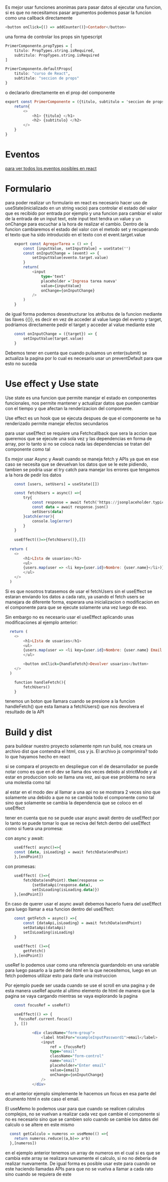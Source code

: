 Es mejor usar funciones anonimas para pasar datos al ejecutar una funcion, si es que no necesitamos pasar argumentos podemos pasar la funcion como una callback directamente

```hs
<button onClick={() => addCounter()}>Contador</button>
```

una forma de controlar los props sin typescript
```hs
PrimerComponente.propTypes = [
    titulo: PropTypes.string.isRequired,
    subtitulo: PropTypes.string.isRequired    
]

PrimerComponente.defaultProps{
    titulo: "curso de React",
    subtitulo: "seccion de props"
}
```

o declararlo directamente en el prop del componente

```hs
export const PrimerComponente = ({titulo, subtitulo = 'seccion de props'}) => {
    return{
        <>
            <h1> {titulo} </h1>
            <h2> {subtitulo} </h2>
        </>
    }
}
```

# Eventos
[para ver todos los eventos posibles en react](https://es.legacy.reactjs.org/docs/events.html)


# Formulario

para poder realizar un formulario en react es necesario hacer uso de useState(inicializado en un string vacio) para controlar el estado del valor que es recibido por entrada por ejemplo y una funcion para cambiar el valor de la entrada de un input text, este input text tendra un value y un onChange para escuchar a la hora de realizar el cambio.
Dentro de la funcion cambiaremos el estado del valor con el metodo set y recuperando el texto que ha sido introducido en el texto con el event.target.value


```hs
    export const AgregarTarea = () => {
        const [inputValue, setInputValue] = useState('')
        const onInputChange = (event) => {
            setInputValue(evento.target.value)
        }
        return(
            <input
                type='text'
                placeholder ='Ingresa tarea nueva'
                value={inputValue}
                onChange={onInputChange}
            />
        )
    }
```

de igual forma podemos desestructurar los atributos de la funcion mediante las llaves {{}}, es decir en vez de acceder al value luego del evento y target, podriamos directamente pedir el target y acceder al value mediante este

```hs
    const onInputChange = ({target}) => {
        setInputValue(target.value)
    }
```

Debemos tener en cuenta que cuando pulsamos un enter(submit) se actualiza la pagina por lo cual es necesario usar un preventDefault para que esto no suceda

# Use effect y Use state

Use state es una funcion que permite manejar el estado en componentes funcionales, nos permite mantener y actualizar datos que pueden cambiar con el tiempo y que afectan la renderizacion del componente.

Use effect es un hook que se ejecuta despues de que el componente se ha renderizado permite manejar efectos secundarios 

para usar useEffect se requiere una Fetchcallback que sera la accion que queremos que se ejecute una sola vez y las dependencias en forma de array, por lo tanto si no se coloca nada las dependencias se tratan del componente como tal

Es mejor usar Async y Await cuando se maneja fetch y APIs ya que en ese caso se necesita que se devuelvan los datos que se le este pidiendo, tambien se podria usar el try catch para manejar los errores que tengamos a la hora de pedir los datos

```hs
    const [users, setUsers] = useState([])

    const fetchUsers = async() =>{
        try{
            const response = await fetch('https://jsonplaceholder.typicode.com/users')
            const data = await response.json()
            setUsers(data)
        }catch(error){
            console.log(error)
        }
    }
    
    useEffect(()=>{fetchUsers()},[])
    
  return (
    <>
        <h1>LIsta de usuarios</h1>
        <ul>
        {users.map(user => <li key={user.id}>Nombre: {user.name}</li>)}
        </ul>
    </>
  )
```
Si es que nosotros tratasemos de usar el fetchUsers  sin el useEffect se estaran enviando los datos a cada rato, ya usando el fetch users se manejara de diferente forma, esperara una inicializacion o modificacion en el componente para que se ejecute solamente una vez luego de eso.

Sin embargo no es necesario usar el useEffect aplicando unas modificaciones al ejemplo anterior:


```hs
  return (
    <>
        <h1>LIsta de usuarios</h1>
        <ul>
        {users.map(user => <li key={user.id}>Nombre: {user.name} Email:{user.email}</li>)}
        </ul>

        <button onClick={handleFetch}>Devolver usuarios</button>
    </>
  )
```
```hs
    function handleFetch(){
        fetchUsers()
    }
```

tenemos un boton que llamara cuando se presione a la funcion handleFetch() que esta llamara a fetchUsers() que nos devolvera el resultado de la API


# Build y dist

para buildear nuestro proyecto solamente npm run build, nos creara un archivo dist que contendra el html, css y js. El archivo js comprimira? todo lo que hayamos hecho en react

si se compara el proyecto en despliegue con el de desarrollador se puede notar como es que en el dev se llama dos veces debido al strictMode y al estar en produccion solo se llama una vez, asi que ese problema no sera una molestia como tal

al estar en el modo dev al llamar a una api no se mostrara 2 veces sino que solamente una debido a que no se cambia todo el componente como tal sino que solamente se cambia la dependencia que se coloco en el useEffect



tener en cuenta que no se puede usar async await dentro de useEffect por lo tanto se puede tomar lo que se reciva del fetch dentro del useEffect como si fuera una promesa:

con async y await:
```hs
    useEffect( async()=>{
    const {data, isLoading} = await fetchData(endPoint)
    },[endPoint])
```
con promesas:
```hs
    useEffect( ()=>{
        fetchData(endPoint).then(response => 
            {setDataApi(response.data),
            setIsLoading(isLoading.data)})
    },[endPoint])
```

En caso de querer usar el async await debemos hacerlo fuera del useEffect para luego llamar a esa funcion dentro del useEffect:

```hs
    const getFetch = async() =>{
        const {dataApi,isLoading} = await fetchData(endPoint)
        setDataApi(dataApi)
        setIsLoading(isLoading)
    }

    useEffect( ()=>{
        getFetch()
    },[endPoint])
```


useRef lo podemos usar como una referencia guardandolo en una variable para luego pasarlo a la parte del html en la que necesitemos, luego en un fetch podemos utilizar esto para darle una instruccion

Por ejemplo puede ser usada cuando se use el scroll en una pagina y de esta manera useRef apunte al ultimo elemento de html de manera que la pagina se vaya cargando mientras se vaya explorando la pagina


```hs
    const focusRef = useRef()

    useEffect(() => {
      focusRef.current.focus()
    }, [])

            <div className="form-group">
                <label htmlFor="exampleInputPassword1">email</label>
                <input
                    ref = {focusRef}
                    type="email"
                    className="form-control"
                    name="email"
                    placeholder="Enter email"
                    value={email}
                    onChange={onInputChange}
                />
            </div>

```

en el anterior ejemplo simplemente le hacemos un focus en esa parte del dcumento html n este caso el email.



El useMemo lo podemos usar para que cuando se realicen calculos complejos, no se vuelvan a realizar cada vez que cambie el componente si no es necesario sino que se cambien solo cuando se cambie los datos del calculo o se altere en este mismo 

```hs
  const getCalculo = numeros => useMemo(() =>{
    return numeros.reduce((a,b)=> a*b)
  },[numeros])
```

en el ejemplo anterior tenemos un array de numeros en el cual si es que se cambia este array se realizara nuevamente el calculo, si no no deberia de realizar nuevamente.
De igual forma es posible usar este para cuando se este haciendo llamadas APIs para que no se vuelva a llamar a cada rato sino cuando se requiera de este